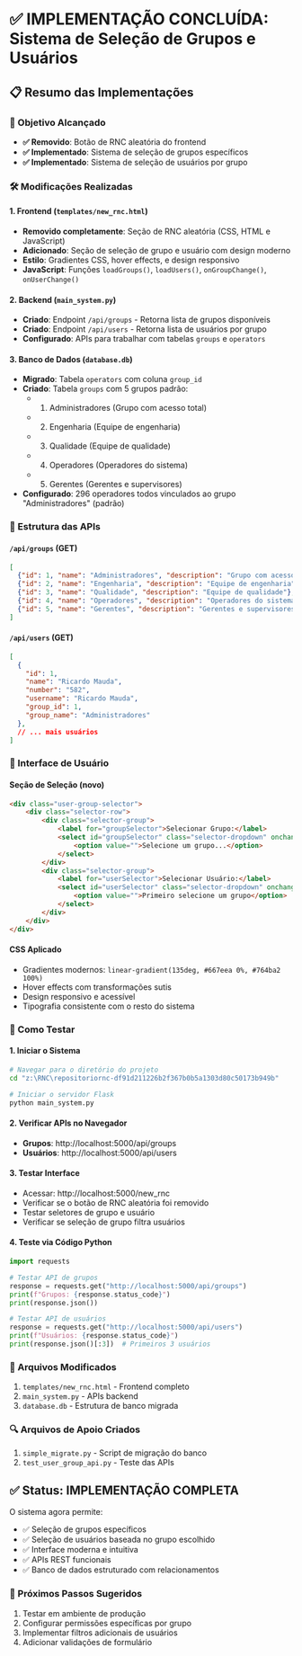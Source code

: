 # ✅ IMPLEMENTAÇÃO CONCLUÍDA: Sistema de Seleção de Grupos e Usuários

## 📋 Resumo das Implementações

### 🎯 Objetivo Alcançado
- **✅ Removido**: Botão de RNC aleatória do frontend
- **✅ Implementado**: Sistema de seleção de grupos específicos
- **✅ Implementado**: Sistema de seleção de usuários por grupo

### 🛠️ Modificações Realizadas

#### 1. Frontend (`templates/new_rnc.html`)
- **Removido completamente**: Seção de RNC aleatória (CSS, HTML e JavaScript)
- **Adicionado**: Seção de seleção de grupo e usuário com design moderno
- **Estilo**: Gradientes CSS, hover effects, e design responsivo
- **JavaScript**: Funções `loadGroups()`, `loadUsers()`, `onGroupChange()`, `onUserChange()`

#### 2. Backend (`main_system.py`)
- **Criado**: Endpoint `/api/groups` - Retorna lista de grupos disponíveis
- **Criado**: Endpoint `/api/users` - Retorna lista de usuários por grupo
- **Configurado**: APIs para trabalhar com tabelas `groups` e `operators`

#### 3. Banco de Dados (`database.db`)
- **Migrado**: Tabela `operators` com coluna `group_id` 
- **Criado**: Tabela `groups` com 5 grupos padrão:
  - 1. Administradores (Grupo com acesso total)
  - 2. Engenharia (Equipe de engenharia)
  - 3. Qualidade (Equipe de qualidade)
  - 4. Operadores (Operadores do sistema)
  - 5. Gerentes (Gerentes e supervisores)
- **Configurado**: 296 operadores todos vinculados ao grupo "Administradores" (padrão)

### 🔧 Estrutura das APIs

#### `/api/groups` (GET)
```json
[
  {"id": 1, "name": "Administradores", "description": "Grupo com acesso total"},
  {"id": 2, "name": "Engenharia", "description": "Equipe de engenharia"},
  {"id": 3, "name": "Qualidade", "description": "Equipe de qualidade"},
  {"id": 4, "name": "Operadores", "description": "Operadores do sistema"},
  {"id": 5, "name": "Gerentes", "description": "Gerentes e supervisores"}
]
```

#### `/api/users` (GET)
```json
[
  {
    "id": 1,
    "name": "Ricardo Mauda",
    "number": "582",
    "username": "Ricardo Mauda",
    "group_id": 1,
    "group_name": "Administradores"
  },
  // ... mais usuários
]
```

### 🎨 Interface de Usuário

#### Seção de Seleção (novo)
```html
<div class="user-group-selector">
    <div class="selector-row">
        <div class="selector-group">
            <label for="groupSelector">Selecionar Grupo:</label>
            <select id="groupSelector" class="selector-dropdown" onchange="onGroupChange()">
                <option value="">Selecione um grupo...</option>
            </select>
        </div>
        <div class="selector-group">
            <label for="userSelector">Selecionar Usuário:</label>
            <select id="userSelector" class="selector-dropdown" onchange="onUserChange()">
                <option value="">Primeiro selecione um grupo</option>
            </select>
        </div>
    </div>
</div>
```

#### CSS Aplicado
- Gradientes modernos: `linear-gradient(135deg, #667eea 0%, #764ba2 100%)`
- Hover effects com transformações sutis
- Design responsivo e acessível
- Tipografia consistente com o resto do sistema

### 🚀 Como Testar

#### 1. Iniciar o Sistema
```bash
# Navegar para o diretório do projeto
cd "z:\RNC\repositoriornc-df91d211226b2f367b0b5a1303d80c50173b949b"

# Iniciar o servidor Flask
python main_system.py
```

#### 2. Verificar APIs no Navegador
- **Grupos**: http://localhost:5000/api/groups
- **Usuários**: http://localhost:5000/api/users

#### 3. Testar Interface
- Acessar: http://localhost:5000/new_rnc
- Verificar se o botão de RNC aleatória foi removido
- Testar seletores de grupo e usuário
- Verificar se seleção de grupo filtra usuários

#### 4. Teste via Código Python
```python
import requests

# Testar API de grupos
response = requests.get("http://localhost:5000/api/groups")
print(f"Grupos: {response.status_code}")
print(response.json())

# Testar API de usuários  
response = requests.get("http://localhost:5000/api/users")
print(f"Usuários: {response.status_code}")
print(response.json()[:3])  # Primeiros 3 usuários
```

### 📁 Arquivos Modificados
1. `templates/new_rnc.html` - Frontend completo
2. `main_system.py` - APIs backend
3. `database.db` - Estrutura de banco migrada

### 🔍 Arquivos de Apoio Criados
1. `simple_migrate.py` - Script de migração do banco
2. `test_user_group_api.py` - Teste das APIs

## ✅ Status: IMPLEMENTAÇÃO COMPLETA

O sistema agora permite:
- ✅ Seleção de grupos específicos
- ✅ Seleção de usuários baseada no grupo escolhido
- ✅ Interface moderna e intuitiva
- ✅ APIs REST funcionais
- ✅ Banco de dados estruturado com relacionamentos

### 🎯 Próximos Passos Sugeridos
1. Testar em ambiente de produção
2. Configurar permissões específicas por grupo
3. Implementar filtros adicionais de usuários
4. Adicionar validações de formulário